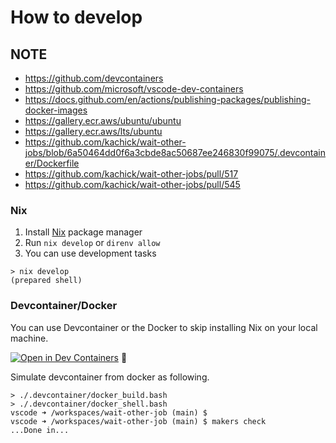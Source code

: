 # How to develop

## NOTE

- <https://github.com/devcontainers>
- <https://github.com/microsoft/vscode-dev-containers>
- <https://docs.github.com/en/actions/publishing-packages/publishing-docker-images>
- <https://gallery.ecr.aws/ubuntu/ubuntu>
- <https://gallery.ecr.aws/lts/ubuntu>
- <https://github.com/kachick/wait-other-jobs/blob/6a50464dd0f6a3cbde8ac50687ee246830f99075/.devcontainer/Dockerfile>
- <https://github.com/kachick/wait-other-jobs/pull/517>
- <https://github.com/kachick/wait-other-jobs/pull/545>

### Nix

1. Install [Nix](https://nixos.org/) package manager
2. Run `nix develop` or `direnv allow`
3. You can use development tasks

```console
> nix develop
(prepared shell)
```

### Devcontainer/Docker

You can use Devcontainer or the Docker to skip installing Nix on your local machine.

[![Open in Dev Containers](https://img.shields.io/static/v1?label=Dev%20Containers&message=Open&color=blue&logo=visualstudiocode)](https://vscode.dev/redirect?url=vscode://ms-vscode-remote.remote-containers/cloneInVolume?url=https://github.com/kachick/vwait-other-jobs) 🚶

Simulate devcontainer from docker as following.

```console
> ./.devcontainer/docker_build.bash
> ./.devcontainer/docker_shell.bash
vscode ➜ /workspaces/wait-other-job (main) $ 
vscode ➜ /workspaces/wait-other-job (main) $ makers check
...Done in...
```

